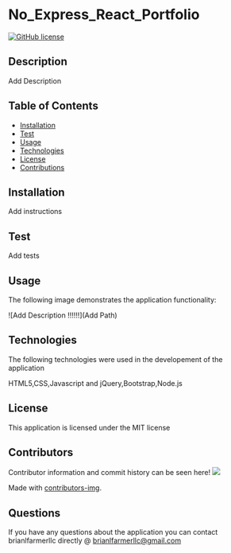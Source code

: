 
  # No_Express_React_Portfolio

  [![GitHub license](https://img.shields.io/badge/license-MIT-blue.svg)](https://github.com/brianlfarmerllc/No_Express_React_Portfolio)
  
  ## Description

  Add Description

  ## Table of Contents
  
  * [Installation](#Installation)
  * [Test](#Test)
  * [Usage](#Usage)
  * [Technologies](#Technologies)
  * [License](#License)
  * [Contributions](#Contributions)
  
  ## Installation

  Add instructions

  ## Test

  Add tests

  ## Usage

  The following image demonstrates the application functionality:

  ![Add Description !!!!!!](Add Path)

  ## Technologies

  The following technologies were used in the developement of the application

  HTML5,CSS,Javascript and jQuery,Bootstrap,Node.js

  ## License

  This application is licensed under the MIT license

  ## Contributors

  Contributor information and commit history can be seen here!
  <a href="https://github.com/https://github.com/brianlfarmerllc/No_Express_React_Portfolio/graphs/contributors">
    <img src="https://contributors-img.web.app/image?repo=brianlfarmerllc/No_Express_React_Portfolio" />
  </a>

  Made with [contributors-img](https://contributors-img.web.app).

  ## Questions

  If you have any questions about the application you can contact brianlfarmerllc directly @ brianlfarmerllc@gmail.com
  